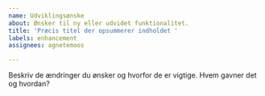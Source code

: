 ```yaml
---
name: Udviklingsønske
about: Ønsker til ny eller udvidet funktionalitet.
title: 'Præcis titel der opsummerer indholdet '
labels: enhancement
assignees: agnetemoos

---
```


Beskriv de ændringer du ønsker og hvorfor de er vigtige. Hvem gavner det og hvordan?
